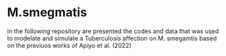 # M.smegmatis
in the following repository are presented the codes and data that was used to modelate and simulate a Tuberculosis affection on M. smegamtis based on the previuos works of Apiyo et al. (2022)